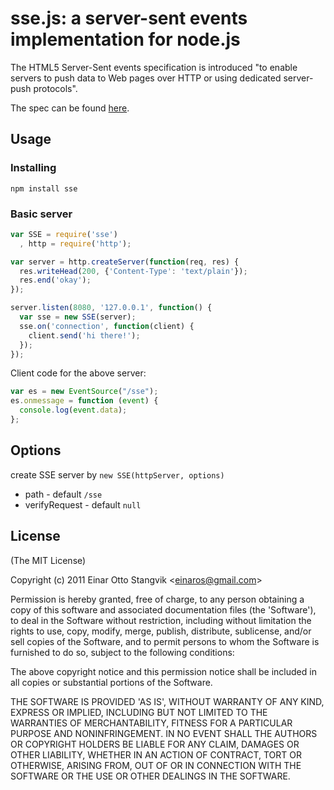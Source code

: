 # sse.js: a server-sent events implementation for node.js #

The HTML5 Server-Sent events specification is introduced "to enable servers to push data to Web pages over HTTP or using dedicated server-push protocols".

The spec can be found [here](http://dev.w3.org/html5/eventsource/).

## Usage ##

### Installing ###

`npm install sse`

### Basic server ###

```js
var SSE = require('sse')
  , http = require('http');

var server = http.createServer(function(req, res) {
  res.writeHead(200, {'Content-Type': 'text/plain'});
  res.end('okay');
});

server.listen(8080, '127.0.0.1', function() {
  var sse = new SSE(server);
  sse.on('connection', function(client) {
    client.send('hi there!');
  });
});
```

Client code for the above server:

```js
var es = new EventSource("/sse");
es.onmessage = function (event) {
  console.log(event.data);
};
```

## Options

create SSE server by `new SSE(httpServer, options)`

* path - default `/sse`
* verifyRequest - default `null`

## License ##

(The MIT License)

Copyright (c) 2011 Einar Otto Stangvik &lt;einaros@gmail.com&gt;

Permission is hereby granted, free of charge, to any person obtaining
a copy of this software and associated documentation files (the
'Software'), to deal in the Software without restriction, including
without limitation the rights to use, copy, modify, merge, publish,
distribute, sublicense, and/or sell copies of the Software, and to
permit persons to whom the Software is furnished to do so, subject to
the following conditions:

The above copyright notice and this permission notice shall be
included in all copies or substantial portions of the Software.

THE SOFTWARE IS PROVIDED 'AS IS', WITHOUT WARRANTY OF ANY KIND,
EXPRESS OR IMPLIED, INCLUDING BUT NOT LIMITED TO THE WARRANTIES OF
MERCHANTABILITY, FITNESS FOR A PARTICULAR PURPOSE AND NONINFRINGEMENT.
IN NO EVENT SHALL THE AUTHORS OR COPYRIGHT HOLDERS BE LIABLE FOR ANY
CLAIM, DAMAGES OR OTHER LIABILITY, WHETHER IN AN ACTION OF CONTRACT,
TORT OR OTHERWISE, ARISING FROM, OUT OF OR IN CONNECTION WITH THE
SOFTWARE OR THE USE OR OTHER DEALINGS IN THE SOFTWARE.
